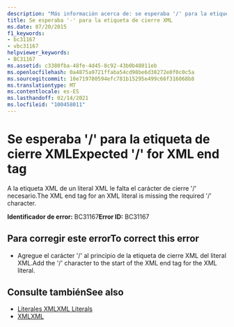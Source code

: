 ```yaml
---
description: "Más información acerca de: se esperaba '/' para la etiqueta de cierre XML"
title: Se esperaba '-' para la etiqueta de cierre XML
ms.date: 07/20/2015
f1_keywords:
- bc31167
- vbc31167
helpviewer_keywords:
- BC31167
ms.assetid: c3380fba-48fe-4d45-8c92-43b0b48011eb
ms.openlocfilehash: 0a4875a9721ffaba54cd98be6d38272e0f0c0c5a
ms.sourcegitcommit: 10e719780594efc781b15295e499c66f316068b8
ms.translationtype: MT
ms.contentlocale: es-ES
ms.lasthandoff: 02/14/2021
ms.locfileid: "100458011"
---
```

# <a name="expected--for-xml-end-tag"></a><span data-ttu-id="e77a3-103">Se esperaba '/' para la etiqueta de cierre XML</span><span class="sxs-lookup"><span data-stu-id="e77a3-103">Expected '/' for XML end tag</span></span>

<span data-ttu-id="e77a3-104">A la etiqueta XML de un literal XML le falta el carácter de cierre '/' necesario.</span><span class="sxs-lookup"><span data-stu-id="e77a3-104">The XML end tag for an XML literal is missing the required '/' character.</span></span>  
  
 <span data-ttu-id="e77a3-105">**Identificador de error:** BC31167</span><span class="sxs-lookup"><span data-stu-id="e77a3-105">**Error ID:** BC31167</span></span>  
  
## <a name="to-correct-this-error"></a><span data-ttu-id="e77a3-106">Para corregir este error</span><span class="sxs-lookup"><span data-stu-id="e77a3-106">To correct this error</span></span>  
  
- <span data-ttu-id="e77a3-107">Agregue el carácter '/' al principio de la etiqueta de cierre XML del literal XML.</span><span class="sxs-lookup"><span data-stu-id="e77a3-107">Add the '/' character to the start of the XML end tag for the XML literal.</span></span>  
  
## <a name="see-also"></a><span data-ttu-id="e77a3-108">Consulte también</span><span class="sxs-lookup"><span data-stu-id="e77a3-108">See also</span></span>

- [<span data-ttu-id="e77a3-109">Literales XML</span><span class="sxs-lookup"><span data-stu-id="e77a3-109">XML Literals</span></span>](../language-reference/xml-literals/index.md)
- [<span data-ttu-id="e77a3-110">XML</span><span class="sxs-lookup"><span data-stu-id="e77a3-110">XML</span></span>](../programming-guide/language-features/xml/index.md)
